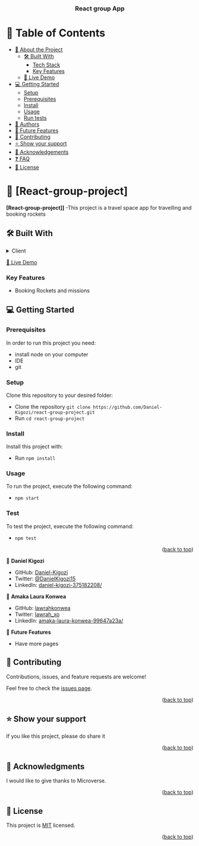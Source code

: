 <a name="readme-top"></a>

<div align="center">

  
  <br/>

  <h3><b>React group App</b></h3>

</div>


# 📗 Table of Contents

- [📖 About the Project](#about-project)
  - [🛠 Built With](#built-with)
    - [Tech Stack](#tech-stack)
    - [Key Features](#key-features)
  - [🚀 Live Demo](#live-demo)
- [💻 Getting Started](#getting-started)
  - [Setup](#setup)
  - [Prerequisites](#prerequisites)
  - [Install](#install)
  - [Usage](#usage)
  - [Run tests](#run-tests)
- [👥 Authors](#authors)
- [🔭 Future Features](#future-features)
- [🤝 Contributing](#contributing)
- [⭐️ Show your support](#support)
- [🙏 Acknowledgements](#acknowledgements)
- [❓ FAQ](#faq)
- [📝 License](#license)

<!-- PROJECT DESCRIPTION -->

# 📖 [React-group-project] <a name="about-project"></a>


**[React-group-project]]** 
-This project is a travel space app for travelling and booking rockets

## 🛠 Built With <a name="built-with"></a>

<details>
<summary>Client</summary>
  <ul>
    <li>React</li>
  </ul>
</details>

[🚀 Live Demo](https://spacetravelsapp.netlify.app/)


### Key Features <a name="key-features"></a>

 - Booking Rockets and missions


## 💻 Getting Started <a name="getting-started"></a>


### Prerequisites

In order to run this project you need:

- install node on your computer
- IDE
- git


### Setup

Clone this repository to your desired folder:
- Clone the repository `git clone https://github.com/Daniel-Kigozi/react-group-project.git`
- Run `cd react-group-project`


### Install

Install this project with:
- Run `npm install`

### Usage

To run the project, execute the following command:
- `npm start`

### Test

To test the project, execute the following command:
- `npm test`

<p align="right">(<a href="#readme-top">back to top</a>)</p>


👤 **Daniel Kigozi**

- GitHub: [Daniel-Kigozi](https://github.com/Daniel-Kigozi)
- Twitter: [@DanielKigozi15](https://twitter.com/@DanielKigozi15)
- LinkedIn: [daniel-kigozi-375182208/](https://www.linkedin.com/in/daniel-kigozi-375182208/)


👤 **Amaka Laura Konwea**

- GitHub: [lawrahkonwea](https://github.com/lawrahkonwea)
- Twitter: [lawrah_xo](https://twitter.com/lawrah_xo)
- LinkedIn: [amaka-laura-konwea-99647a23a/](https://www.linkedin.com/in/amaka-laura-konwea-99647a23a/)


🔭 **Future Features**
- Have more pages



## 🤝 Contributing <a name="contributing"></a>

Contributions, issues, and feature requests are welcome!

Feel free to check the [issues page](../../issues/).

<p align="right">(<a href="#readme-top">back to top</a>)</p>


## ⭐️ Show your support <a name="support"></a>


If you like this project, please do share it

<p align="right">(<a href="#readme-top">back to top</a>)</p>


## 🙏 Acknowledgments <a name="acknowledgements"></a>


I would like to give thanks to Microverse.



<p align="right">(<a href="#readme-top">back to top</a>)</p>


## 📝 License <a name="license"></a>

This project is [MIT](https://github.com/Daniel-Kigozi/Mobile-First/blob/my-html/LICENSE.md) licensed.

<p align="right">(<a href="#readme-top">back to top</a>)</p>
